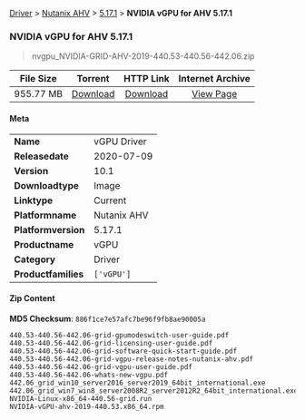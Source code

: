 
[Driver](/README.md)  >  [Nutanix AHV](/index/Driver/Nutanix_AHV.md)  >  [5.17.1](/index/Driver/Nutanix_AHV/5.17.1.md)  >  **NVIDIA vGPU for AHV 5.17.1**


###    NVIDIA vGPU for AHV 5.17.1

> nvgpu_NVIDIA-GRID-AHV-2019-440.53-440.56-442.06.zip   


| **File Size** | **Torrent**  | **HTTP Link** | **Internet Archive** |
|:-------------:|:------------:|:-------------:|:--------------------:|
| 955.77 MB |  [Download](https://archive.org/download/nvgpu_NVIDIA-GRID-AHV-2019-440.53-440.56-442.06.zip/nvgpu_NVIDIA-GRID-AHV-2019-440.53-440.56-442.06.zip_archive.torrent)       | [Download](https://archive.org/compress/nvgpu_NVIDIA-GRID-AHV-2019-440.53-440.56-442.06.zip) | [View Page](https://archive.org/details/nvgpu_NVIDIA-GRID-AHV-2019-440.53-440.56-442.06.zip)       |

#### Meta

<table>
<tr><td><strong>Name</strong></td><td>vGPU Driver</td></tr>
<tr><td><strong>Releasedate</strong></td><td>2020-07-09</td></tr>
<tr><td><strong>Version</strong></td><td>10.1</td></tr>
<tr><td><strong>Downloadtype</strong></td><td>Image</td></tr>
<tr><td><strong>Linktype</strong></td><td>Current</td></tr>
<tr><td><strong>Platformname</strong></td><td>Nutanix AHV</td></tr>
<tr><td><strong>Platformversion</strong></td><td>5.17.1</td></tr>
<tr><td><strong>Productname</strong></td><td>vGPU</td></tr>
<tr><td><strong>Category</strong></td><td>Driver</td></tr>
<tr><td><strong>Productfamilies</strong></td><td><code>['vGPU']</code></td></tr>
</table>

#### Zip Content

**MD5 Checksum**: `886f1ce7e57afc7be96f9fb8ae90005a`

```text
440.53-440.56-442.06-grid-gpumodeswitch-user-guide.pdf
440.53-440.56-442.06-grid-licensing-user-guide.pdf
440.53-440.56-442.06-grid-software-quick-start-guide.pdf
440.53-440.56-442.06-grid-vgpu-release-notes-nutanix-ahv.pdf
440.53-440.56-442.06-grid-vgpu-user-guide.pdf
440.53-440.56-442.06-whats-new-vgpu.pdf
442.06_grid_win10_server2016_server2019_64bit_international.exe
442.06_grid_win7_win8_server2008R2_server2012R2_64bit_international.exe
NVIDIA-Linux-x86_64-440.56-grid.run
NVIDIA-vGPU-ahv-2019-440.53.x86_64.rpm
```